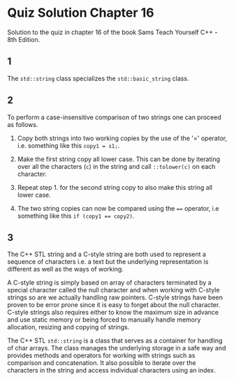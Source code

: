 # Quiz Solution Chapter 16

Solution to the quiz in chapter 16 of the book Sams Teach Yourself C++ - 8th Edition.

## 1

The `std::string` class specializes the `std::basic_string` class.

## 2

To perform a case-insensitive comparison of two strings one can proceed as follows.

1. Copy both strings into two working copies by the use of the '=' operator, i.e. something like this `copy1 = s1;`.

2. Make the first string copy all lower case. This can be done by iterating over all the characters (`c`) in the string and call `::tolower(c)` on each character.

3. Repeat step 1. for the second string copy to also make this string all lower case.

4. The two string copies can now be compared using the `==` operator, i.e something like this `if (copy1 == copy2)`.

## 3

The C++ STL string and a C-style string are both used to represent a sequence of characters i.e. a text but the underlying representation is different as well as the ways of working.

A C-style string is simply based on array of characters terminated by a special character called the null character and when working with C-style strings so are we actually handling raw pointers. C-style strings have been proven to be error prone since it is easy to forget about the null character. C-style strings also requires either to know the maximum size in advance and use static memory or being forced to manually handle memory allocation, resizing and copying of strings.

The C++ STL `std::string` is a class that serves as a container for handling of char arrays. The class manages the underlying storage in a safe way and provides methods and operators for working with strings such as comparison and concatenation. It also possible to iterate over the characters in the string and access individual characters using an index.

